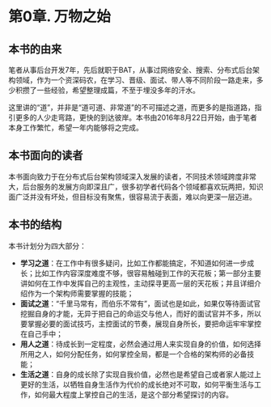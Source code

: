 
# 第0章. 万物之始

## 本书的由来

笔者从事后台开发7年，先后就职于BAT，从事过网络安全、搜索、分布式后台架构领域，作为一个资深码农，在学习、晋级、面试、带人等不同阶段一路走来，多少积攒了一些经验，希望整理成篇，不至于埋没多年的汗水。

这里讲的“道”，并非是“道可道、非常道”的不可描述之道，而更多的是指道路，指引更多的人少走弯路，更快的到达彼岸。本书由2016年8月22日开始，由于笔者本身工作繁忙，希望一年内能够将之完成。

## 本书面向的读者

本书面向致力于在分布式后台架构领域深入发展的读者，不同技术领域跨度非常大，后台服务的发展方向即深且广，很多初学者代码各个领域都喜欢玩两把，知识面广泛并没有坏处，但目标没有聚焦，很容易流于表面，难以向更深一层迈进。

## 本书的结构

本书计划分为四大部分：

* __学习之道__：在工作中有很多疑问，比如工作都能搞定，不知道如何进一步成长；比如工作内容深度难度不够，很容易触碰到工作的天花板；第一部分主要讲如何在工作中发挥自己的主观性，主动探寻更高一层的天花板；并且详细介绍作为一个架构师需要掌握的技能；
* __面试之道__：“千里马常有，而伯乐不常有”，面试也是如此，如果仅等待面试官挖掘自身的才能，无异于把自己的命运交与他人，而好的面试官并不多，所以要掌握必要的面试技巧，主控面试的节奏，展现自身所长，要把命运牢牢掌控在自己手中；
* __用人之道__：待成长到一定程度，必然会通过用人来实现自身的价值，如何选择所用之人，如何分配任务，如何掌控全局，都是一个合格的架构师的必备技能；
* __生活之道__：自身的成长除了实现自我价值，必然也是希望自己或者家人能过上更好的生活，以牺牲自身生活作为代价的成长绝对不可取，如何平衡生活与工作，如何最大程度上掌控自己的生活，是这个部分希望探讨的内容。


